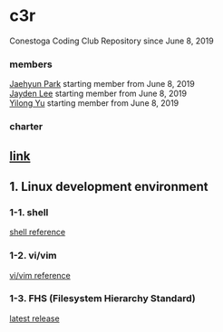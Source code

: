 # c3r 
Conestoga Coding Club Repository since June 8, 2019

### members
[Jaehyun Park](https://jaeyp.github.io/) starting member from June 8, 2019  
[Jayden Lee]() starting member from June 8, 2019  
[Yilong Yu]() starting member from June 8, 2019  

### charter
[link](https://github.com/jaeyp/c3r/blob/master/doc/charter.txt)
---

## 1. Linux development environment
### 1-1. shell
[shell reference](https://github.com/jaeyp/c3r/tree/master/shell)

### 1-2. vi/vim
[vi/vim reference](https://github.com/jaeyp/c3/tree/master/vi)

### 1-3. FHS (Filesystem Hierarchy Standard)
[latest release](https://refspecs.linuxfoundation.org/FHS_3.0/fhs/index.html)  

